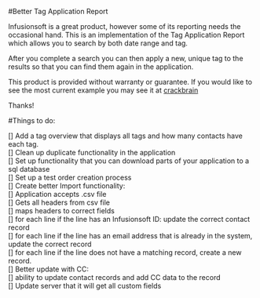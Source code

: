 #Better Tag Application Report

Infusionsoft is a great product, however some of its reporting needs the occasional hand.  This 
is an implementation of the Tag Application Report which allows you to search by both date range
and tag.  

After you complete a search you can then apply a new, unique tag to the results so that you can find
them again in the application. 

This product is provided without warranty or guarantee. If you would like to see the most current example
you may see it at [crackbrain](http://crackbra.in)

Thanks!


#Things to do:

[] Add a tag overview that displays all tags and how many contacts have each tag.    
[] Clean up duplicate functionality in the application  
[] Set up functionality that you can download parts of your application to a sql database  
[] Set up a test order creation process  
[] Create better Import functionality:    
    [] Application accepts .csv file  
    [] Gets all headers from csv file  
    [] maps headers to correct fields  
    [] for each line if the line has an Infusionsoft ID: update the correct contact record  
    [] for each line if the line has an email address that is already in the system, update the correct record  
    [] for each line if the line does not have a matching record, create a new record.   
[] Better update with CC:  
    [] ability to update contact records and add CC data to the record  
[] Update server that it will get all custom fields
